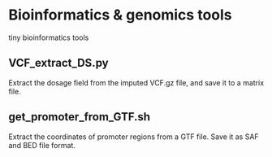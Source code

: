 # Bioinformatics & genomics tools
tiny bioinformatics tools


## VCF_extract_DS.py
Extract the dosage field from the imputed VCF.gz file, and save it to a matrix file.


## get_promoter_from_GTF.sh
Extract the coordinates of promoter regions from a GTF file. Save it as SAF and BED file format.
